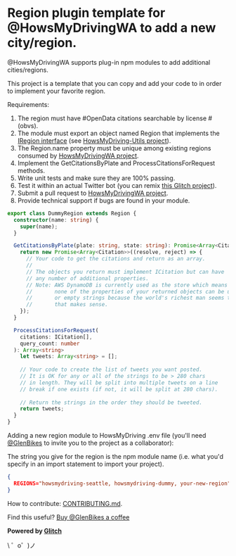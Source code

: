 Region plugin template for @HowsMyDrivingWA to add a new city/region.
=====================================================================

@HowsMyDrivingWA supports plug-in npm modules to add additional cities/regions.

This project is a template that you can copy and add your code to in order to
implement your favorite region.

Requirements:
1. The region must have #OpenData citations searchable by license # (obvs).
2. The module must export an object named Region that implements the [IRegion
   interface](https://glitch.com/edit/#!/howsmydriving-utils?path=src/interfaces/iregion.ts:4:0) 
   (see [HowsMyDriving-Utils project](https://glitch.com/~howsmydriving-utils)).
3. The Region.name property must be unique among existing regions consumed
   by [HowsMyDrivingWA project](https://glitch.com/~howsmydrivingwa).
4. Implement the GetCitationsByPlate and ProcessCitationsForRequest methods.
5. Write unit tests and make sure they are 100% passing.
6. Test it within an actual Twitter bot (you can remix [this Glitch project](https://glitch.com/~howsmydrivingwa)).
7. Submit a pull request to [HowsMyDrivingWA project](https://glitch.com/~howsmydrivingwa).
8. Provide technical support if bugs are found in your module.

```TypeScript
export class DummyRegion extends Region {
  constructor(name: string) {
    super(name);
  }

  GetCitationsByPlate(plate: string, state: string): Promise<Array<Citation>> {
    return new Promise<Array<Citation>>((resolve, reject) => {
      // Your code to get the citations and return as an array.
      //
      // The objects you return must implement ICitation but can have
      // any number of additional properties.
      // Note: AWS DynamoDB is currently used as the store which means that
      //       none of the properties of your returned objects can be undefined
      //       or empty strings because the world's richest man seems to think
      //       that makes sense.
    });
  }

  ProcessCitationsForRequest(
    citations: ICitation[],
    query_count: number
  ): Array<string> 
    let tweets: Array<string> = [];
    
    // Your code to create the list of tweets you want posted.
    // It is OK for any or all of the strings to be > 280 chars
    // in length. They will be split into multiple tweets on a line
    // break if one exists (if not, it will be split at 280 chars).
    
    // Return the strings in the order they should be tweeted.
    return tweets;
  }
}

```

Adding a new region module to HowsMyDriving .env file (you'll need [@GlenBikes](http://twitter.com/GlenBikes) to invite you to the project as a collaborator):

The string you give for the region is the npm module name (i.e. what 
you'd specify in an import statement to import your project).

```JSON
{
  REGIONS="howsmydriving-seattle, howsmydriving-dummy, your-new-region"
}
```

How to contribute: [CONTRIBUTING.md](https://glitch.com/edit/#!/howsmydriving-dummy?path=CONTRIBUTING.md:1:0).

Find this useful? [Buy @GlenBikes a coffee](https://www.buymeacoffee.com/GlenBikes)

**Powered by [Glitch](https://glitch.com)**

\ ゜o゜)ノ
